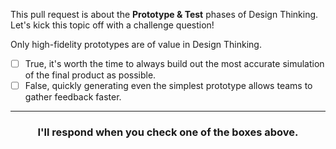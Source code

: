 This pull request is about the **Prototype & Test** phases of Design Thinking. Let's kick this topic off with a challenge question! 


Only high-fidelity prototypes are of value in Design Thinking.

- [ ] True, it's worth the time to always build out the most accurate simulation of the final product as possible. 
- [ ] False, quickly generating even the simplest prototype allows teams to gather feedback faster.

<hr>
<h3 align="center">I'll respond when you check one of the boxes above.</h3>
